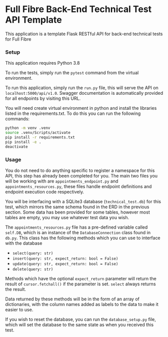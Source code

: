 # Full Fibre Back-End Technical Test API Template

This application is a template Flask RESTful API for back-end technical tests for Full Fibre

### Setup
This application requires Python 3.8

To run the tests, simply run the `pytest` command from the virtual environment.

To run this application, simply run the `run.py` file, this will serve the API on `localhost:5000/api/v1.0`. Swagger documentation is automatically provided for all endpoints by visiting this URL.

You will need create virtual environment in python and install the libraries listed in the requirements.txt. To do this you can run the following commands:

```sh
python -m venv .venv
source .venv/Scripts/activate
pip install -r requirements.txt
pip install -e .
deactivate
```

### Usage

You do not need to do anything specific to register a namespace for this API, this step has already been completed for you.
The main two files you will be working with are `appointments_endpoint.py` and `appointments_resources.py`, these files handle endpoint definitions and endpoint execution code respectively.

You will be interfacing with a SQLite3 database (`technical_test.db`) for this test, which mirrors the same schema found in the ERD in the previous section. Some data has been provided for some tables, however most tables are empty, you may use whatever test data you wish.

The `appointments_resources.py` file has a pre-defined variable called `self.DB`, which is an instance of the `DatabaseConnection` class found in `db.py`. This class has the following methods which you can use to interface with the database
- `select(query: str)`
- `insert(query: str, expect_return: bool = False)`
- `update(query: str, expect_return: bool = False)`
- `delete(query: str)`

Methods which have the optional `expect_return` parameter will return the result of `cursor.fetchall()` if the parameter is set. `select` always returns the result.

Data returned by these methods will be in the form of an array of dictionaries, with the column names added as labels to the data to make it easier to use.

If you wish to reset the database, you can run the `database_setup.py` file, which will set the database to the same state as when you received this test.
